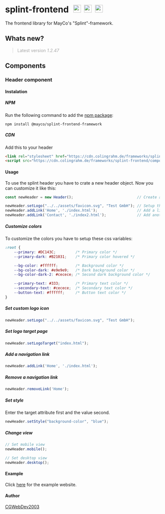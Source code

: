 # splint-frontend <img src="https://skillicons.dev/icons?i=js" width="25px" height="25px" style="margin-left: .5rem;" alt="JavaScript icon"></img> <img src="https://skillicons.dev/icons?i=jquery" width="25px" height="25px" style="margin-left: .25rem;" alt="JavaScript icon"></img> <img src="https://skillicons.dev/icons?i=css" width="25px" height="25px" style="margin-left: .25rem;" alt="JavaScript icon"></img>
The frontend library for MayCo's "Splint"-framework.

## Whats new?
> <span style="color: #a8a8a8;"> Latest version *1.2.47*</span>

## Components

### Header component

#### Instalation

##### NPM
Run the following command to add the [npm package](https://www.npmjs.com/package/@mayco/splint-frontend-framework):
```
npm install @mayco/splint-frontend-framework
```

##### CDN
Add this to your header

```html
<link rel="stylesheet" href="https://cdn.colingrahm.de/frameworks/splint-frontend/components/header/header_1_2_12/header.min.css">
<script src="https://cdn.colingrahm.de/frameworks/splint-frontend/components/header/header_1_2_12/header.min.js"></script> 
```

#### Usage
To use the splint header you have to crate a new header object. Now you can customize it like this:

```javascript
const newHeader = new Header();                             // Create a new header

newHeader.setLogo("../../assets/favicon.svg", "Test GmbH"); // Setup the icon
newHeader.addLink('Home', './index.html');                  // Add a link to nav
newHeader.addLink('Contact', './index2.html');              // Add another link to nav
```

##### Customize colors
To customize the colors you have to setup these css variables:

```css
:root {
    --primary: #DC143C;         /* Primary color */
    --primary-dark: #B21031;    /* Primary color hovered */

    --bg-color: #ffffff;        /* Background color */
    --bg-color-dark: #e9e9e9;   /* Dark background color */
    --bg-color-dark-2: #cecece; /* Second dark background color */

    --primary-text: #333;       /* Primary text color */
    --secondary-text: #cecece;  /* Secondary text color */
    --button-text: #ffffff;     /* Button text color */
}
```
##### Set custom logo icon
```javascript
newHeader.setLogo("../../assets/favicon.svg", "Test GmbH");
```

##### Set logo target page
```javascript
newHeader.setLogoTarget("index.html");
```

##### Add a navigation link
```javascript
newHeader.addLink('Home', './index.html');
```

##### Remove a navigation link
```javascript
newHeader.removeLink('Home');
```

##### Set style
Enter the target attribute first and the value second.
```javascript
newHeader.setStyle("background-color", "blue");
```

##### Change view
```javascript
// Set mobile view
newHeader.mobile();

// Set desktop view
newHeader.desktop();
```

#### Example
Click [here](https://maycodev.colingrahm.de/examples/header/) for the example website.

#### Author
[CGWebDev2003](https://github.com/CGWebDev2003)
